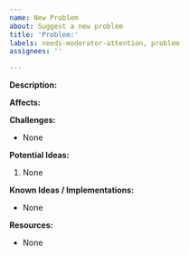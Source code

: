 ```yaml
---
name: New Problem
about: Suggest a new problem
title: 'Problem:'
labels: needs-moderator-attention, problem
assignees: ''

---
```


<!--This is a HTML comment, so it won't show up in the final issue (see preview!). It's only used for giving you instructions here. You can remove it if you want though you don't have to. -->
**Description:** 

**Affects:** <!-- All students? Senior Students? Junior Students? Postgrad Students? Students involved in a particular club / fest / intiative? Faculty? Staff? -->


**Challenges:**
<!-- Leave the lists empty with a single None element if you don't have anything to add -->
- None

**Potential Ideas:** <!-- (Describe any ideas you have to solve this briefly, if it's detailed then open an idea issue as well) -->
1. None

**Known Ideas / Implementations:**
- None

**Resources:**
- None
